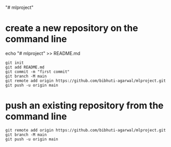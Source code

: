"# mlproject" 

# create a new repository on the command line
echo "# mlproject" >> README.md
```
git init
git add README.md
git commit -m "first commit"
git branch -M main
git remote add origin https://github.com/bibhuti-agarwal/mlproject.git
git push -u origin main
```

# push an existing repository from the command line
```
git remote add origin https://github.com/bibhuti-agarwal/mlproject.git
git branch -M main
git push -u origin main
```
